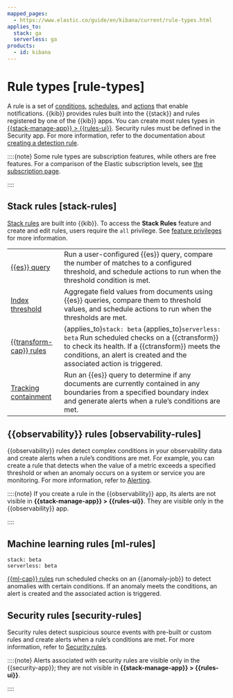 ```yaml
---
mapped_pages:
  - https://www.elastic.co/guide/en/kibana/current/rule-types.html
applies_to:
  stack: ga
  serverless: ga
products:
  - id: kibana
---
```


# Rule types [rule-types]

A rule is a set of [conditions](../alerts.md#rules-conditions), [schedules](../alerts.md#rules-schedule), and [actions](../alerts.md#rules-actions ) that enable notifications. {{kib}} provides rules built into the {{stack}} and rules registered by one of the {{kib}} apps. You can create most rules types in [{{stack-manage-app}} > {{rules-ui}}](create-manage-rules.md). Security rules must be defined in the Security app. For more information, refer to the documentation about [creating a detection rule](../../../solutions/security/detect-and-alert/create-detection-rule.md).

::::{note}
Some rule types are subscription features, while others are free features. For a comparison of the Elastic subscription levels, see [the subscription page](https://www.elastic.co/subscriptions).

::::

## Stack rules [stack-rules]

[Stack rules](create-manage-rules.md) are built into {{kib}}. To access the **Stack Rules** feature and create and edit rules, users require the `all` privilege. See [feature privileges](../../../deploy-manage/users-roles/cluster-or-deployment-auth/kibana-privileges.md#kibana-feature-privileges) for more information.

|     |     |
| --- | --- |
| [{{es}} query](rule-type-es-query.md) | Run a user-configured {{es}} query, compare the number of matches to a configured threshold, and schedule actions to run when the threshold condition is met. |
| [Index threshold](rule-type-index-threshold.md) | Aggregate field values from documents using {{es}} queries, compare them to threshold values, and schedule actions to run when the thresholds are met. |
| [{{transform-cap}} rules](../../transforms/transform-alerts.md) | {applies_to}`stack: beta` {applies_to}`serverless: beta` Run scheduled checks on a {{ctransform}} to check its health. If a {{ctransform}} meets the conditions, an alert is created and the associated action is triggered. |
| [Tracking containment](geo-alerting.md) | Run an {{es}} query to determine if any documents are currently contained in any boundaries from a specified boundary index and generate alerts when a rule’s conditions are met. |

## {{observability}} rules [observability-rules]

{{observability}} rules detect complex conditions in your observability data and create alerts when a rule’s conditions are met. For example, you can create a rule that detects when the value of a metric exceeds a specified threshold or when an anomaly occurs on a system or service you are monitoring. For more information, refer to [Alerting](../../../solutions/observability/incident-management/alerting.md).

::::{note}
If you create a rule in the {{observability}} app, its alerts are not visible in **{{stack-manage-app}} > {{rules-ui}}**. They are visible only in the {{observability}} app.

::::

## Machine learning rules [ml-rules]
```{applies_to}
stack: beta
serverless: beta
```

[{{ml-cap}} rules](../../machine-learning/anomaly-detection/ml-configuring-alerts.md) run scheduled checks on an {{anomaly-job}} to detect anomalies with certain conditions. If an anomaly meets the conditions, an alert is created and the associated action is triggered.

## Security rules [security-rules]

Security rules detect suspicious source events with pre-built or custom rules and create alerts when a rule’s conditions are met. For more information, refer to [Security rules](detection-rules://index.md).

::::{note}
Alerts associated with security rules are visible only in the {{security-app}}; they are not visible in **{{stack-manage-app}} > {{rules-ui}}**.

::::
